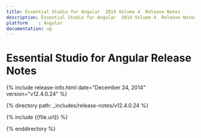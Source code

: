```yaml
---
title: Essential Studio for Angular  2014 Volume 4  Release Notes  
description: Essential Studio for Angular  2014 Volume 4  Release Notes  
platform 	: Angular
documentation: ug
---
```


# Essential Studio for Angular  Release Notes  

{% include release-info.html date="December 24, 2014"  version="v12.4.0.24" %} 


{% directory path: _includes/release-notes/v12.4.0.24 %}

{% include {{file.url}} %}

{% enddirectory %}